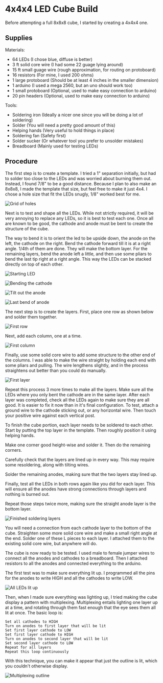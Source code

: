 4x4x4 LED Cube Build
====================

Before attempting a full 8x8x8 cube, I started by creating a 4x4x4 one.

Supplies
--------

Materials:

 * 64 LEDs (I chose blue, diffuse is better)
 * 3 ft solid core wire (I had some 22 guage lying around)
 * 15 ft small guage wire (rough approximation, for routing on protoboard)
 * 16 resistors (For mine, I used 200 ohms)
 * 1 large protoboard (Should be at least 4 inches in the smaller dimension)
 * 1 arduino (I used a mega 2560, but an uno should work too)
 * 1 small protoboard (Optional, used to make easy connection to arduino)
 * 20 pin headers (Optional, used to make easy connection to arduino)

Tools:

 * Soldering iron (Ideally a nicer one since you will be doing a lot of soldering)
 * Solder (You will need a pretty good amount of this)
 * Helping hands (Very useful to hold things in place)
 * Soldering fan (Safety first)
 * Solder sucker (Or whatever tool you prefer to unsolder mistakes)
 * Breadboard (Mainly used for testing LEDs)

Procedure
---------

The first step is to create a template.
I tried a 1" separation initially, but had to solder too close to the LEDs and was worried about burning them out.
Instead, I found 7/8" to be a good distance.
Because I plan to also make an 8x8x8, I made the template that size, but feel free to make it just 4x4.
I chose a hole size that fit the LEDs snugly, 1/8" worked best for me.

![Grid of holes](pictures/grid_of_holes.jpg)

Next is to test and shape all the LEDs.
While not strictly required, it will be very annoying to replace any LEDs, so it is best to test each one.
Once all are known to be good, the cathode and anode must be bent to create the structure of the cube.

The way to bend it is to orient the led to be upside down, the anode on the left, the cathode on the right.
Bend the cathode forward till it is at a right angle.
1/4th of them are done.
They will make the bottom layer.
For the remaining layers, bend the anode left a little, and then use some pliars to bend the last tip right at a right angle.
This way the LEDs can be stacked directly on top of each other.

![Starting LED](pictures/original_led.jpg)

![Bending the cathode](pictures/bent_cathode.jpg)

![Tilt out the anode](pictures/tilted_anode.jpg)

![Last bend of anode](pictures/tilted_and_bent_anode.jpg)

The next step is to create the layers.
First, place one row as shown below and solder them together.

![First row](pictures/soldered_first_row.jpg)

Next, add each column, one at a time.

![First column](pictures/soldered_first_row_and_column.jpg)

Finally, use some solid core wire to add some structure to the other end of the columns.
I was able to make the wire straight by holding each end with some pliars and pulling.
The wire lengthens slightly, and in the process straightens out better than you could do manually.

![First layer](pictures/soldered_full_layer.jpg)

Repeat this process 3 more times to make all the layers.
Make sure all the LEDs where you only bent the cathode are in the same layer.
After each layer was completed, check all the LEDs again to make sure they are all good.
It is easier to fix it now than in it's final configuration.
To test, attach a ground wire to the cathode sticking out, or any horizontal wire.
Then touch your positive wire against each vertical post.

To finish the cube portion, each layer needs to be soldered to each other.
Start by putting the top layer in the template.
Then roughly position it using helping hands.

Make one corner good height-wise and solder it.
Then do the remaining corners.

Carefully check that the layers are lined up in every way.
This may require some resoldering, along with tilting wires.

Solder the remaining anodes, making sure that the two layers stay lined up.

Finally, test all the LEDs in both rows again like you did for each layer.
This will ensure all the anodes have strong connections through layers and nothing is burned out.

Repeat those steps twice more, making sure the straight anode layer is the bottom layer.

![Finished soldering layers](pictures/soldered_layers_together.jpg)

You will need a connection from each cathode layer to the bottom of the cube.
Straighten some more solid core wire and make a small right angle at the end.
Solder one of these L pieces to each layer.
I attached them to the existing solid core wire, but anywhere will do.

The cube is now ready to be tested.
I used male to female jumper wires to connect all the anodes and cathodes to a breadboard.
Then I attached resistors to all the anodes and connected everything to the arduino.

The first test was to make sure everything lit up.
I programmed all the pins for the anodes to write HIGH and all the cathodes to write LOW.

![All LEDs lit up](pictures/cube_first_hooked_up_all_lit.jpg)

Then, when I made sure everything was lighting up, I tried making the cube display a pattern with multiplexing.
Multiplexing entails lighting one layer up at a time, and rotating through them fast enough that the eye sees them all lit at once.
The basic loop is:

    Set all cathodes to HIGH
    Turn on anodes to first layer that will be lit
    Set first layer cathode to LOW
    Set first layer cathode to HIGH
    Turn on anodes to second layer that will be lit
    Set second layer cathode to LOW
    Repeat for all layers
    Repeat this loop continuously

With this technique, you can make it appear that just the outline is lit, which you couldn't otherwise display.

![Multiplexing outline](pictures/cube_first_hooked_up_multiplexing.jpg)
